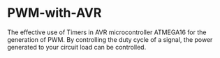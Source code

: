 # PWM-with-AVR
The effective use of Timers in AVR microcontroller ATMEGA16 for the generation of PWM. By controlling the duty cycle of a signal, the power generated to your circuit load can be controlled.
